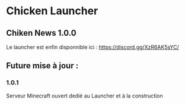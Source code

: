 # Chicken Launcher

## Chiken News 1.0.0

Le launcher est enfin disponnible ici : https://discord.gg/XzR6AK5sYC/

## Future mise à jour :

### 1.0.1

Serveur Minecraft ouvert dedié au Launcher et à la construction

